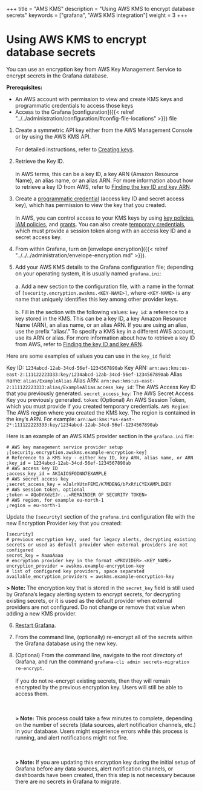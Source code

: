 +++
title = "AMS KMS"
description = "Using AWS KMS to encrypt database secrets"
keywords = ["grafana", "AWS KMS integration"]
weight = 3
+++

# Using AWS KMS to encrypt database secrets

You can use an encryption key from AWS Key Management Service to encrypt secrets in the Grafana database.

**Prerequisites:**
* An AWS account with permission to view and create KMS keys and programmatic credentials to access those keys
* Access to the Grafana [configuration]({{< relref "../../administration/configuration/#config-file-locations" >}}) file

1. Create a symmetric API key either from the AWS Management Console or by using the AWS KMS API.
 <br><br>For detailed instructions, refer to [Creating keys](https://docs.aws.amazon.com/kms/latest/developerguide/create-keys.html).

2. Retrieve the Key ID.
 <br><br>In AWS terms, this can be a key ID, a key ARN (Amazon Resource Name), an alias name, or an alias ARN. For more information about how to retrieve a key ID from AWS, refer to [Finding the key ID and key ARN](https://docs.aws.amazon.com/kms/latest/developerguide/find-cmk-id-arn.html).

3. Create a [programmatic credential](https://docs.aws.amazon.com/general/latest/gr/aws-sec-cred-types.html#access-keys-and-secret-access-keys) (access key ID and secret access key), which has permission to view the key that you created. 
 <br><br>In AWS, you can control access to your KMS keys by using [key policies](https://docs.aws.amazon.com/kms/latest/developerguide/key-policies.html), [IAM policies](https://docs.aws.amazon.com/kms/latest/developerguide/iam-policies.html), and [grants](https://docs.aws.amazon.com/kms/latest/developerguide/grants.html). You can also create [temporary credentials](https://docs.aws.amazon.com/IAM/latest/UserGuide/id_credentials_temp_use-resources.html), which must provide a session token along with an access key ID and a secret access key.

4. From within Grafana, turn on [envelope encryption]({{< relref "../../../administration/envelope-encryption.md" >}}).
5. Add your AWS KMS details to the Grafana configuration file; depending on your operating system, it is usually named `grafana.ini`:
 <br><br>a. Add a new section to the configuration file, with a name in the format of `[security.encryption.awskms.<KEY-NAME>]`, where `<KEY-NAME>` is any name that uniquely identifies this key among other provider keys.
 <br><br>b. Fill in the section with the following values:
 `key_id`: a reference to a key stored in the KMS. This can be a key ID, a key Amazon Resource Name (ARN), an alias name, or an alias ARN. If you are using an alias, use the prefix “alias/.” To specify a KMS key in a different AWS account, use its ARN or alias. For more information about how to retrieve a key ID from AWS, refer to [Finding the key ID and key ARN](https://docs.aws.amazon.com/kms/latest/developerguide/find-cmk-id-arn.html).

Here are some examples of values you can use in the `key_id` field:

Key ID: `1234abcd-12ab-34cd-56ef-1234567890ab`
Key ARN: `arn:aws:kms:us-east-2:111122223333:key/1234abcd-12ab-34cd-56ef-1234567890ab`
Alias name: `alias/ExampleAlias`
Alias ARN:  `arn:aws:kms:us-east-2:111122223333:alias/ExampleAlias`
`access_key_id`: The AWS Access Key ID that you previously generated.
`secret_access_key`: The AWS Secret Access Key you previously generated.
`token`: (Optional) An AWS Session Token, which you must provide if you created temporary credentials.
`AWS Region`: The AWS region where you created the KMS key. The region is contained in the key’s ARN. For example: `arn:aws:kms:*us-east-2*:111122223333:key/1234abcd-12ab-34cd-56ef-1234567890ab`

Here is an example of an AWS KMS provider section in the `grafana.ini` file:
```
# AWS key management service provider setup
;[security.encryption.awskms.example-encryption-key]
# Reference to a KMS key - either key ID, key ARN, alias name, or ARN
;key_id = 1234abcd-12ab-34cd-56ef-1234567890ab
# AWS access key ID
;access_key_id = AKIAIOSFODNN7EXAMPLE
# AWS secret access key
;secret_access_key = wJalrXUtnFEMI/K7MDENG/bPxRfiCYEXAMPLEKEY
# AWS session token, optional
;token = AQoDYXdzEJr...<REMAINDER OF SECURITY TOKEN>
# AWS region, for example eu-north-1
;region = eu-north-1
```

Update the `[security]` section of the `grafana.ini` configuration file with the new Encryption Provider key that you created:

```
[security] 
# previous encryption key, used for legacy alerts, decrypting existing secrets or used as default provider when external providers are not configured
secret_key = AaaaAaaa
# encryption provider key in the format <PROVIDER>.<KEY_NAME>
encryption_provider = awskms.example-encryption-key
# list of configured key providers, space separated
available_encryption_providers = awskms.example-encryption-key
```

**> Note:** The encryption key that is stored in the `secret_key` field is still used by Grafana’s legacy alerting system to encrypt secrets, for decrypting existing secrets, or it is used as the default provider when external providers are not configured. Do not change or remove that value when adding a new KMS provider.

6. [Restart Grafana](https://grafana.com/docs/grafana/latest/installation/restart-grafana/).

7. From the command line, (optionally) re-encrypt all of the secrets within the Grafana database using the new key.
8. (Optional) From the command line, navigate to the root directory of Grafana, and run the command `grafana-cli admin secrets-migration re-encrypt`.
   <br><br>If you do not re-encrypt existing secrets, then they will remain encrypted by the previous encryption key. Users will still be able to access them.

   <br><br>**> Note:** This process could take a few minutes to complete, depending on the number of secrets (data sources, alert notification channels, etc.) in your database. Users might experience errors while this process is running, and alert notifications might not fire.

   <br><br>**> Note:** If you are updating this encryption key during the initial setup of Grafana before any data sources, alert notification channels, or dashboards have been created, then this step is not necessary because there are no secrets in Grafana to migrate.